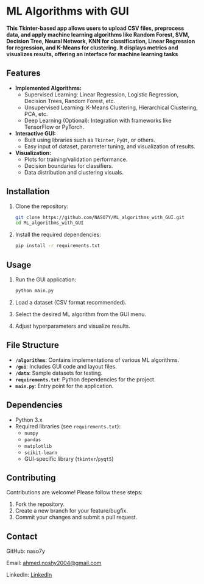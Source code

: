 
# ML Algorithms with GUI

**This Tkinter-based app allows users to upload CSV files, preprocess data, and apply machine learning algorithms like Random Forest, SVM, Decision Tree, Neural Network, KNN for classification, Linear Regression for regression, and K-Means for clustering. It displays metrics and visualizes  results, offering an interface for machine learning tasks**
## Features

- **Implemented Algorithms:**
  - Supervised Learning: Linear Regression, Logistic Regression, Decision Trees, Random Forest, etc.
  - Unsupervised Learning: K-Means Clustering, Hierarchical Clustering, PCA, etc.
  - Deep Learning (Optional): Integration with frameworks like TensorFlow or PyTorch.
- **Interactive GUI:**
  - Built using libraries such as `Tkinter`, `PyQt`, or others.
  - Easy input of dataset, parameter tuning, and visualization of results.
- **Visualization:**
  - Plots for training/validation performance.
  - Decision boundaries for classifiers.
  - Data distribution and clustering visuals.

## Installation

1. Clone the repository:
   ```bash
   git clone https://github.com/NASO7Y/ML_algorithms_with_GUI.git
   cd ML_algorithms_with_GUI
   ```

2. Install the required dependencies:
   ```bash
   pip install -r requirements.txt
   ```

## Usage

1. Run the GUI application:
   ```bash
   python main.py
   ```

2. Load a dataset (CSV format recommended).
3. Select the desired ML algorithm from the GUI menu.
4. Adjust hyperparameters and visualize results.

## File Structure

- **`/algorithms`**: Contains implementations of various ML algorithms.
- **`/gui`**: Includes GUI code and layout files.
- **`/data`**: Sample datasets for testing.
- **`requirements.txt`**: Python dependencies for the project.
- **`main.py`**: Entry point for the application.

## Dependencies

- Python 3.x
- Required libraries (see `requirements.txt`):
  - `numpy`
  - `pandas`
  - `matplotlib`
  - `scikit-learn`
  - GUI-specific library (`tkinter`/`pyqt5`)

## Contributing

Contributions are welcome! Please follow these steps:

1. Fork the repository.
2. Create a new branch for your feature/bugfix.
3. Commit your changes and submit a pull request.


## Contact

GitHub: naso7y

Email: ahmed.noshy2004@gmail.com

LinkedIn: [LinkedIn](https://www.linkedin.com/in/nos7y/)
